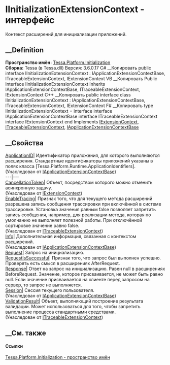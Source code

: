 # IInitializationExtensionContext - интерфейс
Контекст расширений для инициализации приложений.
## __Definition
 **Пространство имён:**
[Tessa.Platform.Initialization](N_Tessa_Platform_Initialization.htm)  
 **Сборка:** Tessa (в Tessa.dll) Версия: 3.6.0.17
C# __Копировать
     public interface IInitializationExtensionContext : IApplicationExtensionContextBase, 
    	ITraceableExtensionContext, IExtensionContext
VB __Копировать
     Public Interface IInitializationExtensionContext
    	Inherits IApplicationExtensionContextBase, ITraceableExtensionContext, IExtensionContext
C++ __Копировать
     public interface class IInitializationExtensionContext : IApplicationExtensionContextBase, 
    	ITraceableExtensionContext, IExtensionContext
F# __Копировать
     type IInitializationExtensionContext = 
        interface
            interface IApplicationExtensionContextBase
            interface ITraceableExtensionContext
            interface IExtensionContext
        end
Implements
    [IExtensionContext](T_Tessa_Extensions_IExtensionContext.htm), [ITraceableExtensionContext](T_Tessa_Extensions_ITraceableExtensionContext.htm), [IApplicationExtensionContextBase](T_Tessa_Platform_Runtime_IApplicationExtensionContextBase.htm)
##  __Свойства
[ApplicationID](P_Tessa_Platform_Runtime_IApplicationExtensionContextBase_ApplicationID.htm)|
Идентификатор приложения, для которого выполняются расширения. Стандартные
идентификаторы приложений указаны в полях класса
[Tessa.Platform.Runtime.ApplicationIdentifiers].  
(Унаследован от
[IApplicationExtensionContextBase](T_Tessa_Platform_Runtime_IApplicationExtensionContextBase.htm))  
---|---  
[CancellationToken](P_Tessa_Extensions_IExtensionContext_CancellationToken.htm)|
Объект, посредством которого можно отменить асинхронную задачу.  
(Унаследован от [IExtensionContext](T_Tessa_Extensions_IExtensionContext.htm))  
[EnableTracing](P_Tessa_Extensions_ITraceableExtensionContext_EnableTracing.htm)|
Признак того, что для текущего метода расширений разрешена запись сообщения
трассировки при включённой в системе трассировке. Установка значения равным
false позволяет запретить запись сообщения, например, для реализации метода,
которая по умолчанию не выполняет полезной работы. При отключённой сортировке
значение равно false.  
(Унаследован от
[ITraceableExtensionContext](T_Tessa_Extensions_ITraceableExtensionContext.htm))  
[Info](P_Tessa_Platform_Runtime_IApplicationExtensionContextBase_Info.htm)|
Дополнительная информация, связанная с контекстом расширений.  
(Унаследован от
[IApplicationExtensionContextBase](T_Tessa_Platform_Runtime_IApplicationExtensionContextBase.htm))  
[Request](P_Tessa_Platform_Initialization_IInitializationExtensionContext_Request.htm)|
Запрос на инициализацию.  
[RequestIsSuccessful](P_Tessa_Platform_Initialization_IInitializationExtensionContext_RequestIsSuccessful.htm)|
Признак того, что запрос был выполнен успешно. Проверять есть смысл в
расширениях AfterRequest.  
[Response](P_Tessa_Platform_Initialization_IInitializationExtensionContext_Response.htm)|
Ответ на запрос на инициализацию. Равен null в расширениях BeforeRequest.
Значение, которое присваивается, не может быть равно null. Если значение
присваивается на клиенте перед запросом на сервер, то запрос не выполняется.  
[Session](P_Tessa_Platform_Runtime_IApplicationExtensionContextBase_Session.htm)|
Сессия текущего пользователя.  
(Унаследован от
[IApplicationExtensionContextBase](T_Tessa_Platform_Runtime_IApplicationExtensionContextBase.htm))  
[ValidationResult](P_Tessa_Extensions_ITraceableExtensionContext_ValidationResult.htm)|
Объект, выполняющий построение результата валидации. Может использоваться для
того, чтобы запретить выполнение процесса стандартными средствами.  
(Унаследован от
[ITraceableExtensionContext](T_Tessa_Extensions_ITraceableExtensionContext.htm))  
##  __См. также
#### Ссылки
[Tessa.Platform.Initialization - пространство
имён](N_Tessa_Platform_Initialization.htm)
